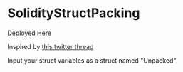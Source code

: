 # SolidityStructPacking

[Deployed Here](https://ragepit.github.io/SolidityStructPacking/)

Inspired by [this twitter thread](https://twitter.com/colingplatt/status/1488827050601365504)

Input your struct variables as a struct named "Unpacked"
